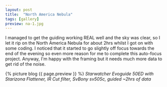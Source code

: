 ```yaml
---
layout: post
title:  "North America Nebula"
tags: [gallery]
preview: na-1.jpg
---
```

I managed to get the guiding working REAL well and the sky was clear, so I let it rip on the North America Nebula for about 2hrs whilst I got on with some coding. I noticed that it started to go slightly off focus towards the end of the evening so even more reason for me to complete this auto-focus project. Anyway, I'm happy with the framing but it needs much more data to get rid of the noise.

{% picture blog {{ page.preview }} %}
_Starwatcher Evoguide 50ED with Starizona Flattener, IR Cut filter, SvBony sv505c, guided ~2hrs of data_

